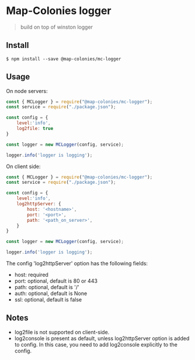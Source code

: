 # Map-Colonies logger
> build on top of winston logger
## Install

```
$ npm install --save @map-colonies/mc-logger
```

## Usage

On node servers:
```js
const { MCLogger } = require("@map-colonies/mc-logger");
const service = require("./package.json");

const config = {
    level:'info',
    log2file: true
}

const logger = new MCLogger(config, service);

logger.info('logger is logging');
```

On client side:
```js
const { MCLogger } = require("@map-colonies/mc-logger");
const service = require("./package.json");

const config = {
    level:'info',
    log2httpServer: {
        host: '<hostname>',
        port: '<port>',
        path: '<path_on_server>',
    }
}

const logger = new MCLogger(config, service);

logger.info('logger is logging');
```

The config 'log2httpServer' option has the following fields:
* host: required
* port: optional, default is 80 or 443
* path: optional, default is '/'
* auth: optional, default is None
* ssl: optional, default is false

## Notes
* log2file is not supported on client-side.
* log2console is present as default, unless log2httpServer option is added to config. In this case, you need to add log2console explicitly to the config.
